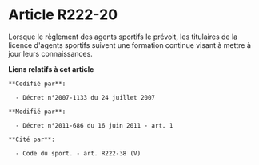 # Article R222-20

Lorsque le règlement des agents sportifs le prévoit, les titulaires de la licence d'agents sportifs suivent une formation
continue visant à mettre à jour leurs connaissances.

**Liens relatifs à cet article**

	**Codifié par**:

	  - Décret n°2007-1133 du 24 juillet 2007

	**Modifié par**:

	  - Décret n°2011-686 du 16 juin 2011 - art. 1

	**Cité par**:

	  - Code du sport. - art. R222-38 (V)
